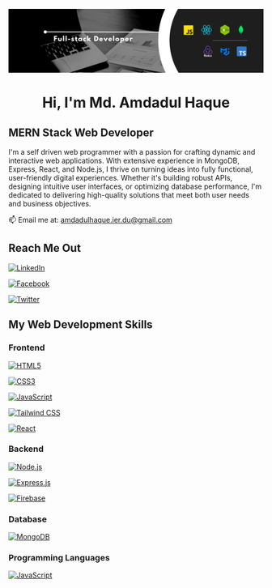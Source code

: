 <p align="center">
  <img src="assets/cover.png" alt="Banner" />
</p>

<h1 align="center">Hi, I'm Md. Amdadul Haque</h1>

## MERN Stack Web Developer

I'm a self driven web programmer with a passion for crafting dynamic and interactive web applications. With extensive experience in MongoDB, Express, React, and Node.js, I thrive on turning ideas into fully functional, user-friendly digital experiences. Whether it's building robust APIs, designing intuitive user interfaces, or optimizing database performance, I'm dedicated to delivering high-quality solutions that meet both user needs and business objectives.


<!-- 👨‍💻 All of my projects are available at my [Portfolio](https://your-portfolio-link.com) -->


📫 Email me at: [amdadulhaque.ier.du@gmail.com](mailto:amdadulhaque.ier.du@gmail.com)

<!-- 📄 Get My [Resume](https://your-resume-link.com) -->

<!-- 📄 And My [CV](https://your-cv-link.com) -->



<h2>Reach Me Out</h2>

<a href="https://www.linkedin.com/in/md-amdadul-haque-bhuiyan-860759342" target="_blank"><img src="https://img.icons8.com/color/48/linkedin.png" alt="LinkedIn" width="40"/></a>

<a href="https://https://www.facebook.com/emdadul.haque78" target="_blank"><img src="https://img.icons8.com/color/48/facebook-new.png" alt="Facebook" width="40"/></a>

<!-- <a href="https://www.instagram.com/your-profile" target="_blank"><img src="https://img.icons8.com/color/48/instagram-new--v1.png" alt="Instagram" width="40"/></a> -->

<a href="https://x.com/Emdad_h_munna" target="_blank"><img src="https://img.icons8.com/color/48/twitter--v1.png" alt="Twitter" width="40"/></a>





<h2>My Web Development Skills</h2>

<h3>Frontend</h3>

<a href="https://developer.mozilla.org/en-US/docs/Web/HTML" target="_blank"><img src="https://img.icons8.com/color/48/html-5--v1.png" alt="HTML5" width="40"/></a>

<a href="https://developer.mozilla.org/en-US/docs/Web/CSS" target="_blank"><img src="https://img.icons8.com/color/48/css3.png" alt="CSS3" width="40"/></a>

<a href="https://developer.mozilla.org/en-US/docs/Web/JavaScript" target="_blank"><img src="https://img.icons8.com/color/48/javascript--v1.png" alt="JavaScript" width="40"/></a>

<!-- <a href="https://getbootstrap.com/" target="_blank"><img src="https://img.icons8.com/color/48/bootstrap.png" alt="Bootstrap" width="40"/></a> -->

<a href="https://tailwindcss.com/" target="_blank"><img src="https://img.icons8.com/color/48/tailwind_css.png" alt="Tailwind CSS" width="40"/></a>

<a href="https://reactjs.org/" target="_blank"><img src="https://img.icons8.com/color/48/react-native.png" alt="React" width="40"/></a>

<!-- <a href="https://www.djangoproject.com/" target="_blank"><img src="https://img.icons8.com/external-tal-revivo-shadow-tal-revivo/48/external-django-a-high-level-python-web-framework-that-encourages-rapid-development-logo-shadow-tal-revivo.png" alt="Django" width="40"/></a> -->

<h3>Backend</h3>

<a href="https://nodejs.org/en/" target="_blank"><img src="https://img.icons8.com/color/48/nodejs.png" alt="Node.js" width="40"/></a>

<a href="https://expressjs.com/" target="_blank"><img src="https://img.icons8.com/ios/50/express-js.png" alt="Express.js" width="40"/></a>

<a href="https://firebase.google.com/" target="_blank"><img src="https://img.icons8.com/color/48/firebase.png" alt="Firebase" width="40"/></a>

<h3>Database</h3>

<a href="https://www.mongodb.com/" target="_blank"><img src="https://img.icons8.com/color/48/mongodb.png" alt="MongoDB" width="40"/></a>

<h3>Programming Languages</h3>
<a href="https://developer.mozilla.org/en-US/docs/Web/JavaScript" target="_blank"><img src="https://img.icons8.com/color/48/javascript--v1.png" alt="JavaScript" width="40"/></a>

<!-- <a href="https://www.python.org/" target="_blank"><img src="https://img.icons8.com/color/48/python--v1.png" alt="Python" width="40"/></a> -->

